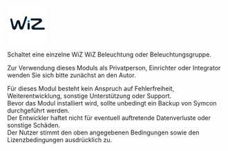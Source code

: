 [![Image](../imgs/logo.png)](https://www.wizconnected.com/de-de)

Schaltet eine einzelne WiZ WiZ Beleuchtung oder Beleuchtungsgruppe.

Zur Verwendung dieses Moduls als Privatperson, Einrichter oder Integrator wenden Sie sich bitte zunächst an den Autor.

Für dieses Modul besteht kein Anspruch auf Fehlerfreiheit, Weiterentwicklung, sonstige Unterstützung oder Support.  
Bevor das Modul installiert wird, sollte unbedingt ein Backup von Symcon durchgeführt werden.  
Der Entwickler haftet nicht für eventuell auftretende Datenverluste oder sonstige Schäden.  
Der Nutzer stimmt den oben angegebenen Bedingungen sowie den Lizenzbedingungen ausdrücklich zu.